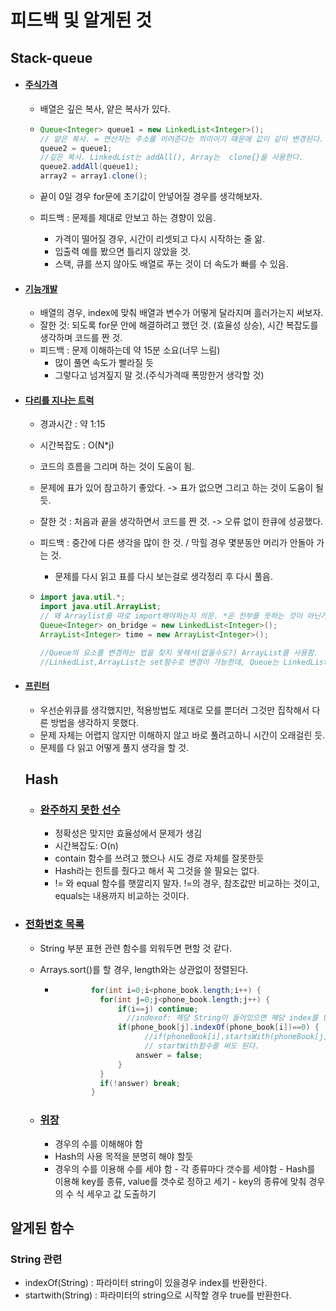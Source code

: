 # 피드백 및 알게된 것

## Stack-queue 

- #### [주식가격](https://programmers.co.kr/learn/courses/30/lessons/42584)

  - 배열은 깊은 복사, 얕은 복사가 있다. 

  - ```java
    Queue<Integer> queue1 = new LinkedList<Integer>();
    // 얕은 복사. = 연산자는 주소를 이어준다는 의미이기 때문에 값이 같이 변경된다.
    queue2 = queue1;  
    //깊은 복사. LinkedList는 addAll(), Array는  clone{}을 사용한다.
    queue2.addAll(queue1);
    array2 = array1.clone();
    ```

  - 끝이 0일 경우 for문에 초기값이 안넣어질 경우를 생각해보자.

  - 피드백 : 문제를 제대로 안보고 하는 경향이 있음.
  
    - 가격이 떨어질 경우, 시간이 리셋되고 다시 시작하는 줄 앎.
    - 입출력 예를 봤으면 틀리지 않았을 것.
    - 스택, 큐를 쓰지 않아도 배열로 푸는 것이 더 속도가 빠를 수 있음.
  
- #### [기능개발](https://programmers.co.kr/learn/courses/30/lessons/42586)

  - 배열의 경우, index에 맞춰 배열과 변수가 어떻게 달라지며 흘러가는지 써보자.
  - 잘한 것: 되도록 for문 안에 해결하려고 했던 것. (효율성 상승), 시간 복잡도를 생각하며 코드를 짠 것.
  - 피드백 : 문제 이해하는데 약 15분 소요(너무 느림)
    - 많이 풀면 속도가 빨라질 듯
    - 그렇다고 넘겨짚지 말 것.(주식가격때 폭망한거 생각할 것)
  
- #### [다리를 지나는 트럭](https://programmers.co.kr/learn/courses/30/lessons/42583) 

  - 경과시간 : 약 1:15

  - 시간복잡도 : O(N*j)

  - 코드의 흐름을 그리며 하는 것이 도움이 됨.

  - 문제에 표가 있어 참고하기 좋았다. -> 표가 없으면 그리고 하는 것이 도움이 될 듯.

  - 잘한 것 : 처음과 끝을 생각하면서 코드를 짠 것. -> 오류 없이 한큐에 성공했다.

  - 피드백 : 중간에 다른 생각을 많이 한 것. / 막힐 경우 몇분동안 머리가 안돌아 가는 것.

    - 문제를 다시 읽고 표를 다시 보는걸로 생각정리 후 다시 풀음.

  - ```java
    import java.util.*;
    import java.util.ArrayList;
    // 왜 Arraylist를 따로 import해야하는지 의문. *은 전부를 뜻하는 것이 아닌가?
    Queue<Integer> on_bridge = new LinkedList<Integer>();
    ArrayList<Integer> time = new ArrayList<Integer>();
    
    //Queue의 요소를 변경하는 법을 찾지 못해서(없을수도?) ArrayList를 사용함.
    //LinkedList,ArrayList는 set함수로 변경이 가능한데, Queue는 LinkedList로 초기화를 하는데도 set함수가 없는걸로 보니 변경을 못하는 것 같다.
    ```

- #### [프린터](https://programmers.co.kr/learn/courses/30/lessons/42587)

  - 우선순위큐를 생각했지만, 적용방법도 제대로 모를 뿐더러 그것만 집착해서 다른 방법을 생각하지 못했다. 
  - 문제 자체는 어렵지 않지만 이해하지 않고 바로 풀려고하니 시간이 오래걸린 듯.
  - 문제를 다 읽고 어떻게 풀지 생각을 할 것.

  ## Hash

  - ### [완주하지 못한 선수](https://programmers.co.kr/learn/courses/30/lessons/42576)
    
    - 정확성은 맞지만 효율성에서 문제가 생김
    - 시간복잡도: O(n)
    - contain 함수를 쓰려고 했으나 시도 경로 자체를 잘못한듯
    - Hash라는 힌트를 줬다고 해서 꼭 그것을 쓸 필요는 없다.
    - != 와 equal 함수를 햇깔리지 말자. !=의 경우, 참조값만 비교하는 것이고, equals는 내용까지 비교하는 것이다.
  
- ### [전화번호 목록](https://programmers.co.kr/learn/courses/30/lessons/42577)
  
    - String 부분 표현 관련 함수를 외워두면 편할 것 같다.
  - Arrays.sort()를 할 경우, length와는 상관없이 정렬된다. 
  
    - ```java
              for(int i=0;i<phone_book.length;i++) {
              	for(int j=0;j<phone_book.length;j++) {
              		if(i==j) continue;
                      //indexof: 해당 String이 들어있으면 해당 index를 반환한다.
              		if(phone_book[j].indexOf(phone_book[i])==0) {
                          //if(phoneBook[i].startsWith(phoneBook[j])) {return false;}
                          // startWith함수를 써도 된다.
              			answer = false;
              		}
              	}
              	if(!answer) break;
              }
      ```
    
  - ### [위장](https://programmers.co.kr/learn/courses/30/lessons/42578)
  
    - 경우의 수를 이해해야 함
    - Hash의 사용 목적을 분명히 해야 할듯
    - 경우의 수를 이용해 수를 세야 함 - 각 종류마다 갯수를 세야함 - Hash를 이용해 key를 종류, value를 갯수로 정하고 세기 - key의 종류에 맞춰 경우의 수 식 세우고 값 도출하기


## 알게된 함수

### String 관련

- indexOf(String) : 파라미터 string이 있을경우 index를 반환한다.
- startwith(String) : 파라미터의 string으로 시작할 경우 true를 반환한다.

